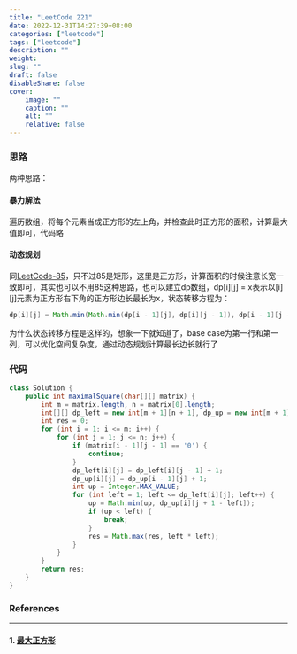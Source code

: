 ```yaml
---
title: "LeetCode 221"
date: 2022-12-31T14:27:39+08:00
categories: ["leetcode"]
tags: ["leetcode"]
description: ""
weight:
slug: ""
draft: false
disableShare: false
cover:
    image: ""
    caption: ""
    alt: ""
    relative: false
---
```


### 思路

两种思路：

#### 暴力解法

遍历数组，将每个元素当成正方形的左上角，并检查此时正方形的面积，计算最大值即可，代码略

#### 动态规划

同[LeetCode-85](https://superz1999.github.io/blog/posts/leetcode/leetcode-85/)，只不过85是矩形，这里是正方形，计算面积的时候注意长宽一致即可，其实也可以不用85这种思路，也可以建立dp数组，dp\[i\]\[j\] = x表示以\[i\]\[j\]元素为正方形右下角的正方形边长最长为x，状态转移方程为：

```java
dp[i][j] = Math.min(Math.min(dp[i - 1][j], dp[i][j - 1]), dp[i - 1][j - 1]) + 1;
```

为什么状态转移方程是这样的，想象一下就知道了，base case为第一行和第一列，可以优化空间复杂度，通过动态规划计算最长边长就行了

### 代码

```java
class Solution {
    public int maximalSquare(char[][] matrix) {
        int m = matrix.length, n = matrix[0].length;
        int[][] dp_left = new int[m + 1][n + 1], dp_up = new int[m + 1][n + 1];
        int res = 0;
        for (int i = 1; i <= m; i++) {
            for (int j = 1; j <= n; j++) {
                if (matrix[i - 1][j - 1] == '0') {
                    continue;
                }
                dp_left[i][j] = dp_left[i][j - 1] + 1;
                dp_up[i][j] = dp_up[i - 1][j] + 1;
                int up = Integer.MAX_VALUE;
                for (int left = 1; left <= dp_left[i][j]; left++) {
                    up = Math.min(up, dp_up[i][j + 1 - left]);
                    if (up < left) {
                        break;
                    }
                    res = Math.max(res, left * left);
                }
            }
        }
        return res;
    }
}
```

### References

---

#### 1. [最大正方形](https://leetcode.cn/problems/maximal-square/)
